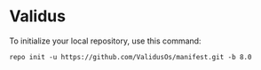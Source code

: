 Validus
========

To initialize your local repository, use this command:

	repo init -u https://github.com/ValidusOs/manifest.git -b 8.0
